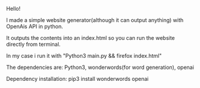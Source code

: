 Hello!

I made a simple website generator(although it can output anything) with OpenAis API in python.

It outputs the contents into an index.html so you can run the website directly from terminal.

In my case i run it with "Python3 main.py && firefox index.html"

The dependencies are:
Python3,
wonderwords(for word generation),
openai

Dependency installation: pip3 install wonderwords openai
